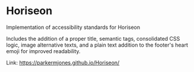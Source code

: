 # Horiseon
Implementation of accessibility standards for Horiseon

Includes the addition of a proper title, semantic tags, consolidated CSS logic, image alternative texts, and a plain text addition to the footer's heart emoji for improved readability.

Link: https://parkermjones.github.io/Horiseon/
